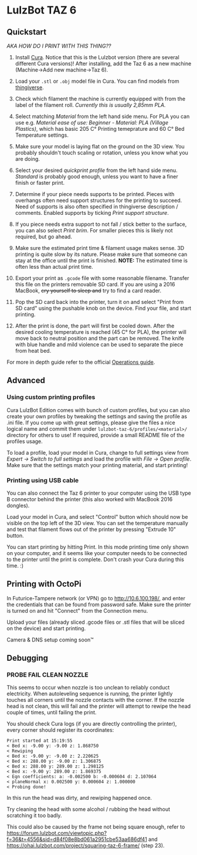 # LulzBot TAZ 6

## Quickstart
_AKA HOW DO I PRINT WITH THIS THING??_

1. Install [Cura](https://www.lulzbot.com/cura). Notice that this is the Lulzbot version (there are several different Cura versions)! After installing, add the Taz 6 as a new machine (Machine->Add new machine->Taz 6).

2. Load your `.stl` or `.obj` model file in Cura. You can find models from [thingiverse](https://www.thingiverse.com/).

3. Check which filament the machine is currently equipped with from the label of the filament roll. _Currently this is usually 2,85mm PLA._

4. Select matching _Material_ from the left hand side menu. For PLA you can use e.g. _Material ease of use: Beginner - Material: PLA (Village Plastics)_, which has basic
205 C° Printing temeprature and 60 C° Bed Temperature settings.

5. Make sure your model is laying flat on the ground on the 3D view. You probably shouldn't touch scaling or rotation, unless you know what you are doing.

6. Select your desired _quickprint profile_ from the left hand side menu. _Standard_ is probably good enough, unless you want to have a finer finish or faster print.

7. Determine if your piece needs supports to be printed. Pieces with overhangs often need support structures for the printing to succeed. Need of supports is also often specified in thingiverse description / comments. Enabled supports by ticking _Print support structure_.

8. If you piece needs extra support to not fall / stick better to the surface, you can also select _Print brim_. For smaller pieces this is likely not required, but go ahead.

9. Make sure the estimated print time & filament usage makes sense. 3D printing is quite slow by its nature. Please make sure that someone can stay at the office until the print is finished. __NOTE:__ The estimated time is often less than actual print time.

10. Export your print as `.gcode` file with some reasonable filename. Transfer this file on the printers removable SD card. If you are using a 2016 MacBook, ~~cry yourself to sleep and~~ try to find a card reader.

11. Pop the SD card back into the printer, turn it on and select "Print from SD card" using the pushable knob on the device. Find your file, and start printing.

12. After the print is done, the part will first be cooled down. After the desired cooling temperature is reached (45 C° for PLA), the printer will move back to neutral position and the part can be removed. The knife with blue handle and mild violence can be used to separate the piece from heat bed.

For more in depth guide refer to the official [Operations guide](http://download.lulzbot.com/TAZ/6.02/documentation/guide/PDFs_for_web/TAZ_6_QSG_OPERATION_WEB.pdf
).

## Advanced

### Using custom printing profiles

Cura LulzBot Edition comes with bunch of custom profiles, but you can also create your own profiles by tweaking the settings and saving the profile as .ini file. If you come up with great settings, please give the files a nice logical name and commit them under `lulzbot-taz-6/profiles/<material>/` directory for others to use! If required, provide a small README file of the profiles usage.

To load a profile, load your model in Cura, change to full settings view from _Expert -> Switch to full settings_ and load the profile with _File -> Open profile_. Make sure that the settings match your printing material, and start printing!

### Printing using USB cable

You can also connect the Taz 6 printer to your computer using the USB type B connector behind the printer (this also worked with MacBook 2016 dongles).

Load your model in Cura, and select "Control" button which should now be visible on the top left of the 3D view. You can set the temperature manually and test that filament flows out of the printer by pressing "Extrude 10" button.

You can start printing by hitting Print. In this mode printing time only shown on your computer, and it seems like your computer needs to be connected to the printer until the print is complete. Don't crash your Cura during this time. :)

## Printing with OctoPi

In Futurice-Tampere network (or VPN) go to http://10.6.100.198/, and enter the credentials that can be found from password safe. Make sure the printer is turned on and hit "Connect" from the Connection menu.

Upload your files (already sliced .gcode files or .stl files that will be sliced on the device) and start printing.

Camera & DNS setup coming soon™

## Debugging

### PROBE FAIL CLEAN NOZZLE

This seems to occur when nozzle is too unclean to reliably conduct electricity. When autoleveling sequence is running, the printer lightly touches all corners until the nozzle contacts with the corner. If the nozzle head is not clean, this will fail and the printer will attempt to rewipe the head couple of times, until failing the print.

You should check Cura logs (if you are directly controlling the printer), every corner should register its coordinates:

```
Print started at 15:19:55
< Bed x: -9.00 y: -9.00 z: 1.868750
< Rewiping
< Bed x: -9.00 y: -9.00 z: 2.220625
< Bed x: 288.00 y: -9.00 z: 1.306875
< Bed x: 288.00 y: 289.00 z: 1.298125
< Bed x: -9.00 y: 289.00 z: 1.869375
< Eqn coefficients: a: -0.002500 b: -0.000604 d: 2.107064
< planeNormal x: 0.002500 y: 0.000604 z: 1.000000
< Probing done!
```

In this run the head was dirty, and rewiping happened once.

Try cleaning the head with some alcohol / rubbing the head without scratching it too badly.

This could also be caused by the frame not being square enough, refer to https://forum.lulzbot.com/viewtopic.php?f=36&t=4556&sid=d84f08e8bd061a2951cbe53aa686df41 and https://ohai.lulzbot.com/project/squaring-taz-6-frame/ (step 23).
